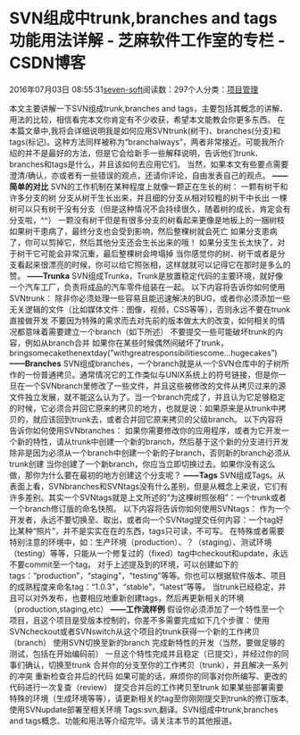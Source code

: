 
# SVN组成中trunk,branches and tags功能用法详解 -  芝麻软件工作室的专栏 - CSDN博客


2016年07月03日 08:55:31[seven-soft](https://me.csdn.net/softn)阅读数：297个人分类：[项目管理																](https://blog.csdn.net/softn/article/category/6294553)



本文主要讲解一下SVN组成trunk,branches and tags，主要包括其概念的讲解、用法的比较，相信看完本文你肯定有不少收获，希望本文能教会你更多东西。
在本篇文章中,我将会详细说明我是如何应用SVNtrunk(树干)、branches(分支)和tags(标记)。这种方法同样被称为“branchalways”，两者非常接近。可能我所介绍的并不是最好的方法，但是它会给新手一些解释说明，告诉他们trunk、branches和tags是什么，并且该如何去应用它们。
当然，如果本文有些要点需要澄清/确认，亦或者有一些错误的观点，还请你评论，自由发表自己的观点。
**——简单的对比**
SVN的工作机制在某种程度上就像一颗正在生长的树：
一颗有树干和许多分支的树
分支从树干生长出来，并且细的分支从相对较粗的树干中长出
一棵树可以只有树干没有分支（但是这种情况不会持续很久，随着树的成长，肯定会有分支啦，^^）
一颗没有树干但是有很多分支的树看起来更像是地板上的一捆树枝
如果树干患病了，最终分支也会受到影响，然后整棵树就会死亡
如果分支患病了，你可以剪掉它，然后其他分支还会生长出来的哦！
如果分支生长太快了，对于树干它可能会非常沉重，最后整棵树会垮塌掉
当你感觉你的树、树干或者是分支看起来很漂亮的时候，你可以给它照张相，这样就就可以记得它在那时是多么的赞。
**——Trunka**
SVN组成Trunka，Trunk是放置稳定代码的主要环境，就好像一个汽车工厂，负责将成品的汽车零件组装在一起。
以下内容将告诉你如何使用SVNtrunk：
除非你必须处理一些容易且能迅速解决的BUG，或者你必须添加一些无关逻辑的文件（比如媒体文件：图像，视频，CSS等等），否则永远不要在trunk直接做开发
不要因为特殊的需求而去对先前的版本做太大的改变，如何相关的情况都意味着需要建立一个branch（如下所述）
不要提交一些可能破坏trunk的内容，例如从branch合并
如果你在某些时候偶然间破坏了trunk，bringsomecakethenextday(”withgreatresponsibilitiescome…hugecakes”)
**——Branches**
SVN组成branches，一个branch就是从一个SVN仓库中的子树所作的一份普通拷贝。通常情况它的工作类似与UNIX系统上的符号链接，但是你一旦在一个SVNbranch里修改了一些文件，并且这些被修改的文件从拷贝过来的源文件独立发展，就不能这么认为了。当一个branch完成了，并且认为它足够稳定的时候，它必须合并回它原来的拷贝的地方，也就是说：如果原来是从trunk中拷贝的，就应该回到trunk去，或者合并回它原来拷贝的父级branch。
以下内容将告诉你如何使用SVNbranches：
如果你需要修改你的应用程序，或者为它开发一个新的特性，请从trunk中创建一个新的branch，然后基于这个新的分支进行开发
除非是因为必须从一个branch中创建一个新的子branch，否则新的branch必须从trunk创建
当你创建了一个新branch，你应当立即切换过去。如果你没有这么做，那你为什么要在最初的地方创建这个分支呢？
**——Tags**
SVN组成Tags。从表面上看，SVNbranches和SVNtags没有什么差别，但是从概念上来说，它们有许多差别。其实一个SVNtags就是上文所述的“为这棵树照张相”：一个trunk或者一个branch修订版的命名快照。
以下内容将告诉你如何使用SVNtags：
作为一个开发者，永远不要切换至、取出，或者向一个SVNtag提交任何内容：一个tag好比某种“照片”，并不是实实在在的东西，tags只可读，不可写。
在特殊或者需要特别注意的环境中，如：生产环境（production）、？（staging）、测试环境（testing）等等，只能从一个修复过的（fixed）tag中checkout和update，永远不要commit至一个tag。
对于上述提及到的环境，可以创建如下的tags：“production”，“staging”，“testing”等等。你也可以根据软件版本、项目的成熟程度来命名tag：“1.0.3”，“stable”，“latest”等等。
当trunk已经稳定，并且可以对外发布，也要相应地重新创建tags，然后再更新相关的环境（production,staging,etc）
**——工作流样例**
假设你必须添加了一个特性至一个项目，且这个项目是受版本控制的，你差不多需要完成如下几个步骤：
使用SVNcheckout或者SVNswitch从这个项目的trunk获得一个新的工作拷贝（branch）
使用SVN切换至新的branch
完成新特性的开发（当然，要做足够的测试，包括在开始编码前）
一旦这个特性完成并且稳定（已提交），并经过你的同事们确认，切换至trunk
合并你的分支至你的工作拷贝（trunk），并且解决一系列的冲突
重新检查合并后的代码
如果可能的话，麻烦你的同事对你所编写、更改的代码进行一次复查（review）
提交合并后的工作拷贝至trunk
如果某些部署需要特殊的环境（生成环境等等），请更新相关的tag至你刚刚提交到trunk的修订版本,使用SVNupdate部署至相关环境
Tags:svn,翻译。SVN组成中trunk,branches and tags概念、功能和用法等介绍完毕。请关注本节的其他报道。

